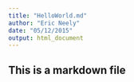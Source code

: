 ```yaml
---
title: "HelloWorld.md"
author: "Eric Neely"
date: "05/12/2015"
output: html_document
---
```


## This is a markdown file
